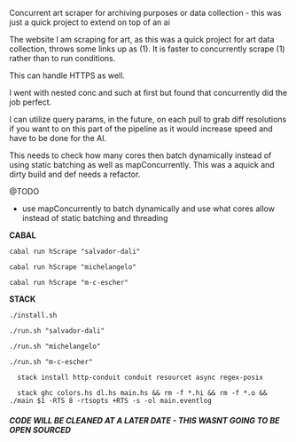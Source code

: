 Concurrent art scraper for archiving purposes or data collection - this was just a quick project to extend on top of an ai

The website I am scraping for art, as this was a quick project for art data collection, throws some links up as (1). It is faster to concurrently scrape (1) rather than to run conditions. 

This can handle HTTPS as well.

I went with nested conc and such at first but found that concurrently did the job perfect.

I can utilize query params, in the future, on each pull to grab diff resolutions if you want to on this part of the pipeline as it would increase speed and have to be done for the AI. 

This needs to check how many cores then batch dynamically instead of using static batching as well as mapConcurrently. This was a aquick and dirty build and def needs a refactor. 


@TODO
 - use mapConcurrently to batch dynamically and use what cores allow instead of static batching and threading
 
**CABAL**
 
`cabal run hScrape "salvador-dali"`

`cabal run hScrape "michelangelo"`

`cabal run hScrape "m-c-escher"`



**STACK**
 
 `./install.sh`

`./run.sh "salvador-dali"`

`./run.sh "michelangelo"`

`./run.sh "m-c-escher"`


``` install packages with stack.
  stack install http-conduit conduit resourcet async regex-posix
```
``` just use the ./run.sh <artist-name> script
  stack ghc colors.hs dl.hs main.hs && rm -f *.hi && rm -f *.o && ./main $1 -RTS 8 -rtsopts +RTS -s -ol main.eventlog
```

##### CODE WILL BE CLEANED AT A LATER DATE - THIS WASNT GOING TO BE OPEN SOURCED
